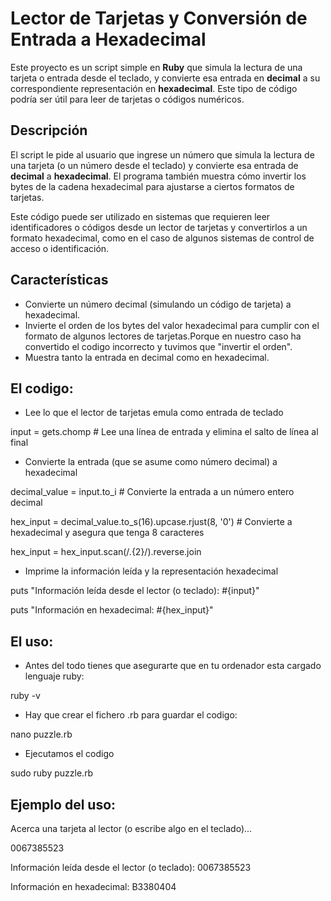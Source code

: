 # Lector de Tarjetas y Conversión de Entrada a Hexadecimal

Este proyecto es un script simple en **Ruby** que simula la lectura de una tarjeta o entrada desde el teclado, y convierte esa entrada en **decimal** a su correspondiente representación en **hexadecimal**. 
Este tipo de código podría ser útil para leer de tarjetas o códigos numéricos.

## Descripción

El script le pide al usuario que ingrese un número que simula la lectura de una tarjeta (o un número desde el teclado) y convierte esa entrada de **decimal** a **hexadecimal**. El programa también muestra cómo invertir los bytes de la cadena hexadecimal para ajustarse a ciertos formatos de tarjetas. 

Este código puede ser utilizado en sistemas que requieren leer identificadores o códigos desde un lector de tarjetas y convertirlos a un formato hexadecimal, como en el caso de algunos sistemas de control de acceso o identificación.

## Características

- Convierte un número decimal (simulando un código de tarjeta) a hexadecimal.
- Invierte el orden de los bytes del valor hexadecimal para cumplir con el formato de algunos lectores de tarjetas.Porque en nuestro caso ha convertido el codigo incorrecto y tuvimos que "invertir el orden".
- Muestra tanto la entrada en decimal como en hexadecimal.

## El codigo:

- Lee lo que el lector de tarjetas emula como entrada de teclado

input = gets.chomp  # Lee una línea de entrada y elimina el salto de línea al final

- Convierte la entrada (que se asume como número decimal) a hexadecimal

decimal_value = input.to_i  # Convierte la entrada a un número entero decimal

hex_input = decimal_value.to_s(16).upcase.rjust(8, '0')  # Convierte a hexadecimal y asegura que tenga 8 caracteres

hex_input = hex_input.scan(/.{2}/).reverse.join

- Imprime la información leída y la representación hexadecimal

puts "Información leída desde el lector (o teclado): #{input}"

puts "Información en hexadecimal: #{hex_input}"


## El uso:

- Antes del todo tienes que asegurarte que en tu ordenador esta cargado lenguaje ruby:

ruby -v

- Hay que crear el fichero .rb para guardar el codigo:

nano puzzle.rb

- Ejecutamos el codigo 

sudo ruby puzzle.rb

## Ejemplo del uso:

Acerca una tarjeta al lector (o escribe algo en el teclado)...

0067385523

Información leída desde el lector (o teclado): 0067385523

Información en hexadecimal: B3380404
